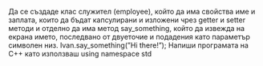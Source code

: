 Да се създаде клас служител (employee),
който да има свойства име и заплата, които да бъдат капсулирани и изложени чрез getter и setter методи и отделно да има метод say_something, който да извежда на екрана името, последвано от двуеточие и
подадения като параметър символен низ.
Ivan.say_something(”Hi there!”); Напиши програмата на C++ като използваш using namespace std
